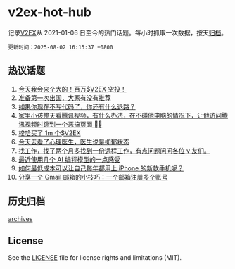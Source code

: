 # v2ex-hot-hub

 记录[V2EX](https://www.v2ex.com/)从 2021-01-06 日至今的热门话题。每小时抓取一次数据，按天[归档](archives)。

`更新时间：2025-08-02 16:15:37 +0800`

## 热议话题

1. [今天我会来个大的！百万$V2EX 空投！](https://www.v2ex.com/t/1149444)
1. [准备第一次出国，大家有没有推荐](https://www.v2ex.com/t/1149432)
1. [如果你现在不写代码了，你还有什么退路？](https://www.v2ex.com/t/1149335)
1. [家里小孩整天看腾讯视频，有什么办法，在不碰他电脑的情况下，让他访问腾讯视频时跳到一个恶搞页面 😤😤](https://www.v2ex.com/t/1149373)
1. [梭哈买了 1m 个$V2EX](https://www.v2ex.com/t/1149420)
1. [今天去看了心理医生，医生说是抑郁状态](https://www.v2ex.com/t/1149372)
1. [找工作，找了两个月多找到一份远程工作，有点问题问问各位 v 友们。](https://www.v2ex.com/t/1149452)
1. [最近使用几个 AI 编程模型的一点感受](https://www.v2ex.com/t/1149334)
1. [如何最低成本可以让自己每年都用上 iPhone 的新款手机呢？](https://www.v2ex.com/t/1149359)
1. [分享一个 Gmail 邮箱的小技巧：一个邮箱注册多个账号](https://www.v2ex.com/t/1149337)

## 历史归档

[archives](archives)

## License

See the [LICENSE](LICENSE) file for license rights and limitations (MIT).
